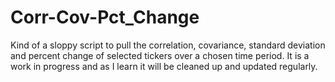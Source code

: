 # Corr-Cov-Pct_Change
Kind of a sloppy script to pull the correlation, covariance, standard deviation and percent change of selected tickers over a chosen time period. It is a work in progress and as I learn it will be cleaned up and updated regularly. 
